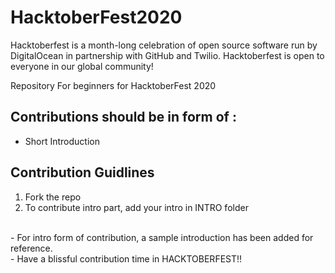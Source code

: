 # HacktoberFest2020

Hacktoberfest is a month-long celebration of open source software run by DigitalOcean in partnership with GitHub and Twilio.
Hacktoberfest is open to everyone in our global community!

Repository For beginners for HacktoberFest 2020

## Contributions should be in form of :
- Short Introduction 

## Contribution Guidlines
1. Fork the repo <br>
3. To contribute intro part, add your intro in INTRO folder
<br>
- For intro form of contribution, a sample introduction has been added for reference.
<br>
- Have a blissful contribution time in HACKTOBERFEST!! 
